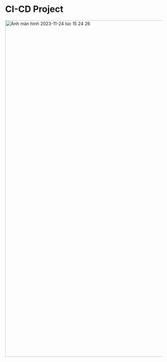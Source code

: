# CI-CD Project


<img width="1081" alt="Ảnh màn hình 2023-11-24 lúc 15 24 26" src="https://github.com/locnb1995/CI-CD/assets/28696846/f678d859-fa3e-45d6-bdbc-8b686fd873f8">
